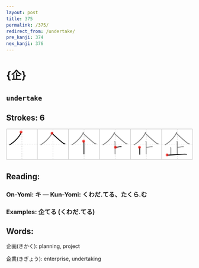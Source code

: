 ```yaml
---
layout: post
title: 375
permalink: /375/
redirect_from: /undertake/
pre_kanji: 374
nex_kanji: 376
---
```


# {企}

## `undertake`

## Strokes: 6

<div class="stroke"><img src="../images/E4BC81.png" /></div>

## Reading:

### On-Yomi: キ &mdash; Kun-Yomi: くわだ.てる、たくら.む

### Examples: 企てる (くわだ.てる)

## Words:

企画(きかく): planning, project

企業(きぎょう): enterprise, undertaking
